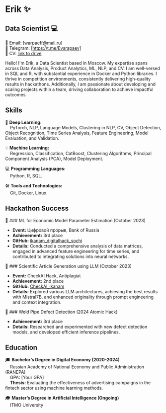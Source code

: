 # Erik ✨
## Data Scientist 💻

📧 Email: [warpaeff@mail.ru]  
🚀 Telegram: [https://t.me/Evarapaev]  
🐙 CV: [link to drive](https://docs.google.com/document/d/1xpMYP5YNY1WTZYOsdMSvWwRaTFziroA6/edit?usp=sharing&ouid=101631323144931871284&rtpof=true&sd=true) 
  



Hello! I'm Erik, a Data Scientist based in Moscow. My expertise spans across Data Analysis, Product Analytics, ML, NLP, and CV. I am well-versed in SQL and R, with substantial experience in Docker and Python libraries. I thrive in competition environments, consistently delivering high-quality results in hackathons. Additionally, I am passionate about developing and scaling projects within a team, driving collaboration to achieve impactful outcomes.

## Skills

🐙 **Deep Learning:**  
&nbsp;&nbsp;&nbsp;&nbsp;PyTorch, NLP, Language Models, Clustering in NLP, CV, Object Detection, Object Recognition, Time Series Analysis, Feature Engineering,  Model Evaluation, and Validation.

💡 **Machine Learning:**  
&nbsp;&nbsp;&nbsp;&nbsp;Regression, Classification, CatBoost, Clustering Algorithms, Principal Component Analysis (PCA), Model Deployment.

💻 **Programming Languages:**  
&nbsp;&nbsp;&nbsp;&nbsp;Python, R, SQL.

🛠️ **Tools and Technologies:**  
&nbsp;&nbsp;&nbsp;&nbsp;Git, Docker, Linux.

## Hackathon Success

🥉 ### ML for Economic Model Parameter Estimation (October 2023)
- **Event:** Цифровой прорыв, Bank of Russia
- **Achievement:** 3rd place
- **GitHub:** [ikanam_digitalhack_sochi](https://github.com/tothelimbo/ikanam_digitalhack_sochi)
- **Details:** Conducted a comprehensive analysis of data matrices, engaged in advanced feature engineering for time series, and contributed to integrating solutions into neural networks.

🥈 ### Scientific Article Generation using LLM (October 2023)
- **Event:** CheckAI Hack, Antiplagiat
- **Achievement:** 2nd place
- **GitHub:** [CheckAI_ikanam](https://github.com/sharafetdinov42/CheckAI_ikanam)
- **Details:** Explored various LLM architectures, achieving the best results with Mistral7B, and enhanced originality through prompt engineering and context integration.

🥉 ### Weld Pipe Defect Detection (2024 Atomic Hack)
- **Achievement:** 3rd place
- **Details:** Researched and experimented with new defect detection models, and developed efficient inference pipelines.

## Education

🎓 **Bachelor’s Degree in Digital Economy (2020-2024)**  
&nbsp;&nbsp;&nbsp;&nbsp;Russian Academy of National Economy and Public Administration (RANEPA)  
&nbsp;&nbsp;&nbsp;&nbsp;GPA: [Your GPA]  
&nbsp;&nbsp;&nbsp;&nbsp;**Thesis:** Evaluating the effectiveness of advertising campaigns in the fintech sector using machine learning methods.

🎓 **Master’s Degree in Artificial Intelligence (Ongoing)**  
&nbsp;&nbsp;&nbsp;&nbsp;ITMO University
